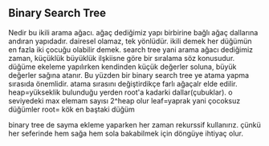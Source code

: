 ## Binary Search Tree
Nedir bu ikili arama ağacı. ağaç dediğimiz yapı birbirine bağlı ağaç dallarına andıran yapıdadır. dairesel olamaz, tek yönlüdür. 
ikili demek her düğümün en fazla iki çocuğu olabilir demek. 
search tree yani arama ağacı dediğimiz zaman, küçüklük büyüklük ilşkiisne göre bir sıralama söz konusudur. 
düğüme ekeleme yapılırken kendinden küçük değerler soluna, büyük değerler sağına atanır. Bu yüzden bir binary search tree ye atama 
yapma sırasıda önemlidir. atama sırasını değiştirdikçe farlı ağaçalr elde edilir.
heap=yükseklik bulunduğu yerden root'a kadarki dallar(çubuklar). o seviyedeki max elemam sayısı 2^heap olur
leaf=yaprak yani çocoksuz düğümler
root= kök en baştaki düğüm

binary tree de sayma ekleme yaparken her zaman rekurssif kullanırız. çünkü her seferinde hem sağa hem sola bakabilmek için döngüye ihtiyaç olur.